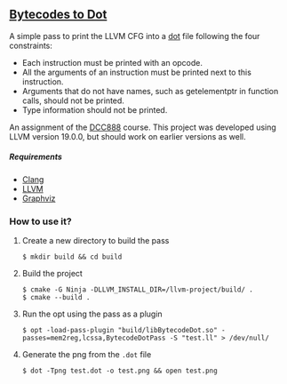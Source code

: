 
## [Bytecodes to Dot](https://homepages.dcc.ufmg.br/~fernando/classes/dcc888/assignment/)
A simple pass to print the LLVM CFG into a [dot](http://en.wikipedia.org/wiki/DOT_language) file following the four constraints:

- Each instruction must be printed with an opcode.
- All the arguments of an instruction must be printed next to this instruction.
- Arguments that do not have names, such as getelementptr in function calls, should not be printed.
- Type information should not be printed.


An assignment of the [DCC888](https://homepages.dcc.ufmg.br/~fernando/classes/dcc888/) course.
This project was developed using LLVM version 19.0.0, but should work on earlier versions as well.

##### Requirements
- [Clang](https://clang.llvm.org/)
- [LLVM](https://llvm.org/)
- [Graphviz](https://graphviz.org/)

### How to use it?
1. Create a new directory to build the pass

    ```shell
    $ mkdir build && cd build
    ```
2. Build the project
    ```shell
    $ cmake -G Ninja -DLLVM_INSTALL_DIR=/llvm-project/build/ .
    $ cmake --build .
    ```
3. Run the opt using the pass as a plugin
    ```shell
    $ opt -load-pass-plugin "build/libBytecodeDot.so" -passes=mem2reg,lcssa,BytecodeDotPass -S "test.ll" > /dev/null/
    ```
4. Generate the png from the `.dot` file
    ```shell
    $ dot -Tpng test.dot -o test.png && open test.png
    ```
    


